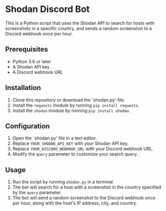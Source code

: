 Shodan Discord Bot
==================

This is a Python script that uses the Shodan API to search for hosts with screenshots in a specific country, and sends a random screenshot to a Discord webhook once per hour.

Prerequisites
-------------

-   Python 3.6 or later
-   A Shodan API key
-   A Discord webhook URL

Installation
------------

1.  Clone this repository or download the 'shodan.py' file.
2.  Install the `requests` module by running `pip install requests`.
3.  Install the `shodan` module by running `pip install shodan`.

Configuration
-------------

1.  Open the `shodan.py' file in a text editor.
2.  Replace `YOUR_SHODAN_API_KEY` with your Shodan API key.
3.  Replace `YOUR_DISCORD_WEBHOOK_URL` with your Discord webhook URL.
4.  Modify the `query` parameter to customize your search query.

Usage
-----

1.  Run the script by running `shodan.py` in a terminal.
2.  The bot will search for a host with a screenshot in the country specified by the `query` parameter.
3.  The bot will send a random screenshot to the Discord webhook once per hour, along with the host's IP address, city, and country.
